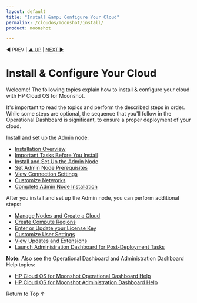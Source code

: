 ```yaml
---
layout: default
title: "Install &amp; Configure Your Cloud"
permalink: /cloudos/moonshot/install/
product: moonshot

---
```



<script> 

function PageRefresh { 
onLoad="window.refresh"
}

PageRefresh();

</script>

<p style="font-size: small;"> &#9664; PREV | <a href="/cloudos/moonshot/">&#9650; UP</a> | <a href="/cloudos/moonshot/install/overview/">NEXT &#9654;</a> </p>

# Install &amp; Configure Your Cloud

Welcome! The following topics explain how to install &amp; configure your cloud with HP Cloud OS for Moonshot. 

It's important to read the topics and perform the described steps in order. While some steps are optional, 
the sequence that you'll follow in the Operational Dashboard is significant, to ensure a proper deployment of your cloud. 

Install and set up the Admin node:

* [Installation Overview](/cloudos/moonshot/install/overview/)
* [Important Tasks Before You Install](/cloudos/moonshot/install/before-you-install/)
* [Install and Set Up the Admin Node](/cloudos/moonshot/install/install-setup-admin-node/)
* [Set Admin Node Prerequisites](/cloudos/moonshot/install/admin-node-prerequisites/)
* [View Connection Settings](/cloudos/moonshot/install/customize-connections/)
* [Customize Networks](/cloudos/moonshot/install/customize-networks/)
* [Complete Admin Node Installation](/cloudos/moonshot/install/complete-admin-node-installation/)

After you install and set up the Admin node, you can perform additional steps:

* [Manage Nodes and Create a Cloud](/cloudos/moonshot/install/create-cloud/) 
* [Create Compute Regions](/cloudos/moonshot/install/create-compute-regions/) 
* [Enter or Update your License Key](/cloudos/moonshot/install/license/)
* [Customize User Settings](/cloudos/moonshot/install/customize-user-settings/)
* [View Updates and Extensions](/cloudos/moonshot/install/updates-and-extensions/)
* [Launch Administration Dashboard for Post-Deployment Tasks](/cloudos/moonshot/install/launch-admin-dashboard/)

<!--
Finally, if you do not intend to use the wizard-based Cloud OS for Moonshot installation process that's described in 
the Manage Nodes and Create a Cloud topic, and instead decide to apply and configure the install modules yourself (for **advanced** users only), 
see these topics: 

* [Advanced Cloud Setup](/cloudos/moonshot/install/advanced-cloud-setup/)
* [Install Modules Reference](/cloudos/moonshot/install/install-modules-reference/)
--> 

**Note:** Also see the Operational Dashboard and Administration Dashboard Help topics:

* [HP Cloud OS for Moonshot Operational Dashboard Help](/cloudos/moonshot/manage/operational-dashboard/)
* [HP Cloud OS for Moonshot Administration Dashboard Help](/cloudos/moonshot/manage/administration-dashboard/)

<a href="#top" style="padding:14px 0px 14px 0px; text-decoration: none;"> Return to Top &#8593; </a>

